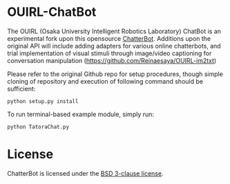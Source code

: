 # OUIRL-ChatBot

The OUIRL (Osaka University Intelligent Robotics Laboratory) ChatBot is an experimental fork upon this opensource [ChatterBot](https://github.com/gunthercox/ChatterBot). Additions upon the original API will include adding adapters for various online chatterbots, and trial implementation of visual stimuli through image/video captioning for conversation manipulation (https://github.com/Reinaesaya/OUIRL-im2txt)

Please refer to the original Github repo for setup procedures, though simple cloning of repository and execution of following command should be sufficient: 

```
python setup.py install
```

To run terminal-based example module, simply run:

```
python TatoraChat.py
```

# License

ChatterBot is licensed under the [BSD 3-clause license](https://opensource.org/licenses/BSD-3-Clause).
